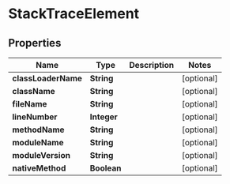 # StackTraceElement

## Properties
Name | Type | Description | Notes
------------ | ------------- | ------------- | -------------
**classLoaderName** | **String** |  |  [optional]
**className** | **String** |  |  [optional]
**fileName** | **String** |  |  [optional]
**lineNumber** | **Integer** |  |  [optional]
**methodName** | **String** |  |  [optional]
**moduleName** | **String** |  |  [optional]
**moduleVersion** | **String** |  |  [optional]
**nativeMethod** | **Boolean** |  |  [optional]
